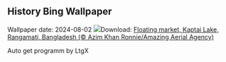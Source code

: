 ## History Bing Wallpaper
Wallpaper date: 2024-08-02
![](https://www.bing.com/th?id=OHR.KaptaiLake_EN-CA6019136030_UHD.jpg&w=1000)Download: [Floating market, Kaptai Lake, Rangamati, Bangladesh (© Azim Khan Ronnie/Amazing Aerial Agency)](https://www.bing.com/th?id=OHR.KaptaiLake_EN-CA6019136030_UHD.jpg)

Auto get programm by LtgX
